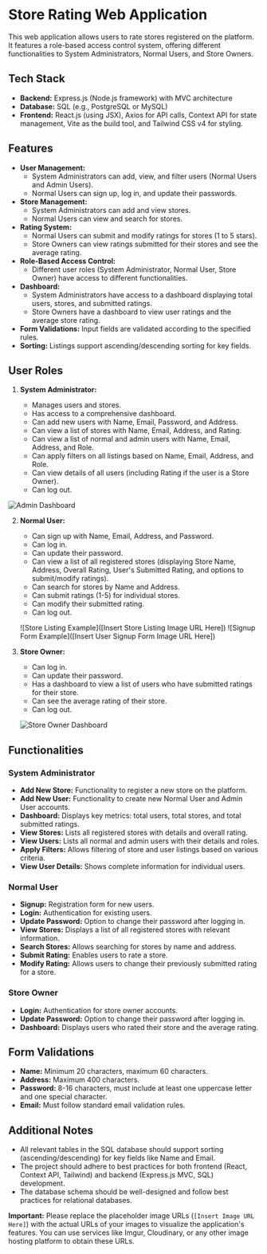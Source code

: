 # Store Rating Web Application

This web application allows users to rate stores registered on the platform. It features a role-based access control system, offering different functionalities to System Administrators, Normal Users, and Store Owners.

## Tech Stack

-   **Backend:** Express.js (Node.js framework) with MVC architecture
-   **Database:** SQL (e.g., PostgreSQL or MySQL)
-   **Frontend:** React.js (using JSX), Axios for API calls, Context API for state management, Vite as the build tool, and Tailwind CSS v4 for styling.

## Features

-   **User Management:**
    -   System Administrators can add, view, and filter users (Normal Users and Admin Users).
    -   Normal Users can sign up, log in, and update their passwords.
-   **Store Management:**
    -   System Administrators can add and view stores.
    -   Normal Users can view and search for stores.
-   **Rating System:**
    -   Normal Users can submit and modify ratings for stores (1 to 5 stars).
    -   Store Owners can view ratings submitted for their stores and see the average rating.
-   **Role-Based Access Control:**
    -   Different user roles (System Administrator, Normal User, Store Owner) have access to different functionalities.
-   **Dashboard:**
    -   System Administrators have access to a dashboard displaying total users, stores, and submitted ratings.
    -   Store Owners have a dashboard to view user ratings and the average store rating.
-   **Form Validations:** Input fields are validated according to the specified rules.
-   **Sorting:** Listings support ascending/descending sorting for key fields.

## User Roles

1.  **System Administrator:**

    -   Manages users and stores.
    -   Has access to a comprehensive dashboard.
    -   Can add new users with Name, Email, Password, and Address.
    -   Can view a list of stores with Name, Email, Address, and Rating.
    -   Can view a list of normal and admin users with Name, Email, Address, and Role.
    -   Can apply filters on all listings based on Name, Email, Address, and Role.
    -   Can view details of all users (including Rating if the user is a Store Owner).
    -   Can log out.

   ![Admin Dashboard](https://github.com/harshal20m/Store-Rating-App/blob/main/images/AdminDash.png?raw=true)


2.  **Normal User:**

    -   Can sign up with Name, Email, Address, and Password.
    -   Can log in.
    -   Can update their password.
    -   Can view a list of all registered stores (displaying Store Name, Address, Overall Rating, User's Submitted Rating, and options to submit/modify ratings).
    -   Can search for stores by Name and Address.
    -   Can submit ratings (1-5) for individual stores.
    -   Can modify their submitted rating.
    -   Can log out.

    ![Store Listing Example]([Insert Store Listing Image URL Here])
    ![Signup Form Example]([Insert User Signup Form Image URL Here])

3.  **Store Owner:**

    -   Can log in.
    -   Can update their password.
    -   Has a dashboard to view a list of users who have submitted ratings for their store.
    -   Can see the average rating of their store.
    -   Can log out.

    ![Store Owner Dashboard](https://github.com/harshal20m/Store-Rating-App/blob/main/images/StoreDash.png?raw=true)

## Functionalities

### System Administrator

-   **Add New Store:** Functionality to register a new store on the platform.
-   **Add New User:** Functionality to create new Normal User and Admin User accounts.
-   **Dashboard:** Displays key metrics: total users, total stores, and total submitted ratings.
-   **View Stores:** Lists all registered stores with details and overall rating.
-   **View Users:** Lists all normal and admin users with their details and roles.
-   **Apply Filters:** Allows filtering of store and user listings based on various criteria.
-   **View User Details:** Shows complete information for individual users.

### Normal User

-   **Signup:** Registration form for new users.
-   **Login:** Authentication for existing users.
-   **Update Password:** Option to change their password after logging in.
-   **View Stores:** Displays a list of all registered stores with relevant information.
-   **Search Stores:** Allows searching for stores by name and address.
-   **Submit Rating:** Enables users to rate a store.
-   **Modify Rating:** Allows users to change their previously submitted rating for a store.

### Store Owner

-   **Login:** Authentication for store owner accounts.
-   **Update Password:** Option to change their password after logging in.
-   **Dashboard:** Displays users who rated their store and the average rating.

## Form Validations

-   **Name:** Minimum 20 characters, maximum 60 characters.
-   **Address:** Maximum 400 characters.
-   **Password:** 8-16 characters, must include at least one uppercase letter and one special character.
-   **Email:** Must follow standard email validation rules.

## Additional Notes

-   All relevant tables in the SQL database should support sorting (ascending/descending) for key fields like Name and Email.
-   The project should adhere to best practices for both frontend (React, Context API, Tailwind) and backend (Express.js MVC, SQL) development.
-   The database schema should be well-designed and follow best practices for relational databases.

**Important:** Please replace the placeholder image URLs (`[Insert Image URL Here]`) with the actual URLs of your images to visualize the application's features. You can use services like Imgur, Cloudinary, or any other image hosting platform to obtain these URLs.
